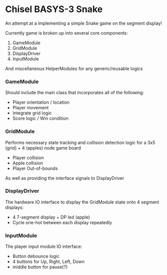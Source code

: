 # Chisel BASYS-3 Snake

An attempt at a implementing a simple Snake game on the segment display!

Currently game is broken up into several core components:

1. GameModule
2. GridModule
3. DisplayDriver
4. InputModule
 

And miscellaneous HelperModules for any generic/reusable logics

### GameModule
Should include the main class that incorporates all of the following:

* Player orientation / location
* Player movement
* Integrate grid logic
* Score logic / Win condition

### GridModule
Performs necessary state tracking and collision detection logic for a 3x5 (grid) + 4 (apples) node game board

* Player collision
* Apple collision
* Player Out-of-bounds

As well as providing the interface signals to DisplayDriver

### DisplayDriver
The hardware IO interface to display the GridModule state onto 4 segment displays:

* 4 7-segment display + DP led (apple)
* Cycle one-hot between each display repeatedly

### InputModule
The player input module IO interface:

* Button debounce logic
* 4 buttons for Up, Right, Left, Down
* middle button for pause(?)




